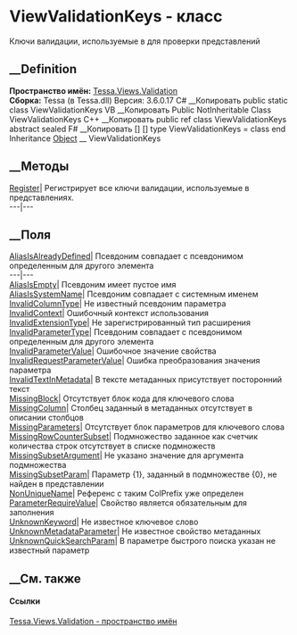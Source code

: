 # ViewValidationKeys - класс
Ключи валидации, используемые в для проверки представлений
## __Definition
 **Пространство имён:** [Tessa.Views.Validation](N_Tessa_Views_Validation.htm)  
 **Сборка:** Tessa (в Tessa.dll) Версия: 3.6.0.17
C# __Копировать
     public static class ViewValidationKeys
VB __Копировать
     Public NotInheritable Class ViewValidationKeys
C++ __Копировать
     public ref class ViewValidationKeys abstract sealed
F# __Копировать
     [<AbstractClassAttribute>]
    [<SealedAttribute>]
    type ViewValidationKeys = class end
Inheritance
    [Object](https://learn.microsoft.com/dotnet/api/system.object) __ ViewValidationKeys
##  __Методы
[Register](M_Tessa_Views_Validation_ViewValidationKeys_Register.htm)|
Регистрирует все ключи валидации, используемые в представлениях.  
---|---  
## __Поля
[AliasIsAlreadyDefined](F_Tessa_Views_Validation_ViewValidationKeys_AliasIsAlreadyDefined.htm)|
Псевдоним совпадает с псевдонимом определенным для другого элемента  
---|---  
[AliasIsEmpty](F_Tessa_Views_Validation_ViewValidationKeys_AliasIsEmpty.htm)|
Псевдоним имеет пустое имя  
[AliasIsSystemName](F_Tessa_Views_Validation_ViewValidationKeys_AliasIsSystemName.htm)|
Псевдоним совпадает с системным именем  
[InvalidColumnType](F_Tessa_Views_Validation_ViewValidationKeys_InvalidColumnType.htm)|
Не известный псевдоним параметра  
[InvalidContext](F_Tessa_Views_Validation_ViewValidationKeys_InvalidContext.htm)|
Ошибочный контекст использования  
[InvalidExtensionType](F_Tessa_Views_Validation_ViewValidationKeys_InvalidExtensionType.htm)|
Не зарегистрированный тип расширения  
[InvalidParameterType](F_Tessa_Views_Validation_ViewValidationKeys_InvalidParameterType.htm)|
Псевдоним совпадает с псевдонимом определенным для другого элемента  
[InvalidParameterValue](F_Tessa_Views_Validation_ViewValidationKeys_InvalidParameterValue.htm)|
Ошибочное значение свойства  
[InvalidRequestParameterValue](F_Tessa_Views_Validation_ViewValidationKeys_InvalidRequestParameterValue.htm)|
Ошибка преобразования значения параметра  
[InvalidTextInMetadata](F_Tessa_Views_Validation_ViewValidationKeys_InvalidTextInMetadata.htm)|
В тексте метаданных присутствует посторонний текст  
[MissingBlock](F_Tessa_Views_Validation_ViewValidationKeys_MissingBlock.htm)|
Отсутствует блок кода для ключевого слова  
[MissingColumn](F_Tessa_Views_Validation_ViewValidationKeys_MissingColumn.htm)|
Столбец заданный в метаданных отсутствует в описании столбцов  
[MissingParameters](F_Tessa_Views_Validation_ViewValidationKeys_MissingParameters.htm)|
Отсутствует блок параметров для ключевого слова  
[MissingRowCounterSubset](F_Tessa_Views_Validation_ViewValidationKeys_MissingRowCounterSubset.htm)|
Подмножество заданное как счетчик количества строк отсутствует в списке
подмножеств  
[MissingSubsetArgument](F_Tessa_Views_Validation_ViewValidationKeys_MissingSubsetArgument.htm)|
Не указано значение для аргумента подмножества  
[MissingSubsetParam](F_Tessa_Views_Validation_ViewValidationKeys_MissingSubsetParam.htm)|
Параметр {1}, заданный в подмножестве {0}, не найден в представлении  
[NonUniqueName](F_Tessa_Views_Validation_ViewValidationKeys_NonUniqueName.htm)|
Референс с таким ColPrefix уже определен  
[ParameterRequireValue](F_Tessa_Views_Validation_ViewValidationKeys_ParameterRequireValue.htm)|
Свойство является обязательным для заполнения  
[UnknownKeyword](F_Tessa_Views_Validation_ViewValidationKeys_UnknownKeyword.htm)|
Не известное ключевое слово  
[UnknownMetadataParameter](F_Tessa_Views_Validation_ViewValidationKeys_UnknownMetadataParameter.htm)|
Не известное свойство метаданных  
[UnknownQuickSearchParam](F_Tessa_Views_Validation_ViewValidationKeys_UnknownQuickSearchParam.htm)|
В параметре быстрого поиска указан не известный параметр  
## __См. также
#### Ссылки
[Tessa.Views.Validation - пространство имён](N_Tessa_Views_Validation.htm)

